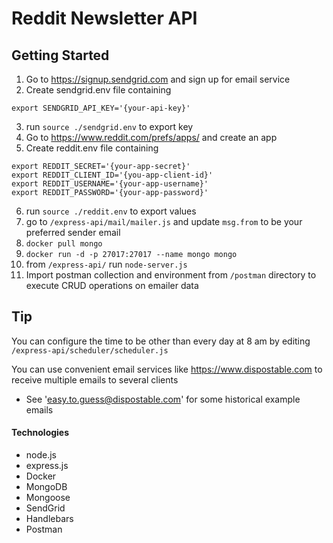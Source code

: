 # Reddit Newsletter API

## Getting Started
1. Go to https://signup.sendgrid.com and sign up for email service
2. Create sendgrid.env file containing
```
export SENDGRID_API_KEY='{your-api-key}'
```
3. run `source ./sendgrid.env` to export key
4. Go to https://www.reddit.com/prefs/apps/ and create an app
5. Create reddit.env file containing
```
export REDDIT_SECRET='{your-app-secret}'
export REDDIT_CLIENT_ID='{you-app-client-id}'
export REDDIT_USERNAME='{your-app-username}'
export REDDIT_PASSWORD='{your-app-password}'
```
6. run `source ./reddit.env` to export values
7. go to `/express-api/mail/mailer.js` and update `msg.from` to be your preferred sender email
8. `docker pull mongo`
9. `docker run -d -p 27017:27017 --name mongo mongo`
10. from `/express-api/` run `node-server.js`
11. Import postman collection and environment from `/postman` directory to execute CRUD operations on emailer data

## Tip

You can configure the time to be other than every day at 8 am by editing `/express-api/scheduler/scheduler.js`  

You can use convenient email services like https://www.dispostable.com to receive multiple emails to several clients  
* See 'easy.to.guess@dispostable.com' for some historical example emails

#### Technologies
* node.js
* express.js
* Docker
* MongoDB
* Mongoose
* SendGrid
* Handlebars
* Postman
